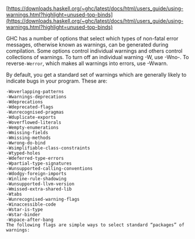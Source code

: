 [https://downloads.haskell.org/~ghc/latest/docs/html/users_guide/using-warnings.html?highlight=unused-top-binds](https://downloads.haskell.org/~ghc/latest/docs/html/users_guide/using-warnings.html?highlight=unused-top-binds)

GHC has a number of options that select which types of non-fatal error messages, otherwise known as warnings, can be generated during compilation. Some options control individual warnings and others control collections of warnings. To turn off an individual warning -W<wflag>, use -Wno-<wflag>. To reverse``-Werror``, which makes all warnings into errors, use -Wwarn.

By default, you get a standard set of warnings which are generally likely to indicate bugs in your program. These are:

```
-Woverlapping-patterns
-Wwarnings-deprecations
-Wdeprecations
-Wdeprecated-flags
-Wunrecognised-pragmas
-Wduplicate-exports
-Woverflowed-literals
-Wempty-enumerations
-Wmissing-fields
-Wmissing-methods
-Wwrong-do-bind
-Wsimplifiable-class-constraints
-Wtyped-holes
-Wdeferred-type-errors
-Wpartial-type-signatures
-Wunsupported-calling-conventions
-Wdodgy-foreign-imports
-Winline-rule-shadowing
-Wunsupported-llvm-version
-Wmissed-extra-shared-lib
-Wtabs
-Wunrecognised-warning-flags
-Winaccessible-code
-Wstar-is-type
-Wstar-binder
-Wspace-after-bang
The following flags are simple ways to select standard “packages” of warnings:
```
